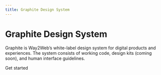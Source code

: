 ```yaml
---
title: Graphite Design System
---
```


<div class="banner">

# Graphite Design System

Graphite is Way2Web’s white-label design system for digital products and experiences. The system consists of working code, design kits (coming soon), and human interface guidelines.

<gr-button variant="primary" href="/getting-started/overview">Get started</gr-button>

</div>
